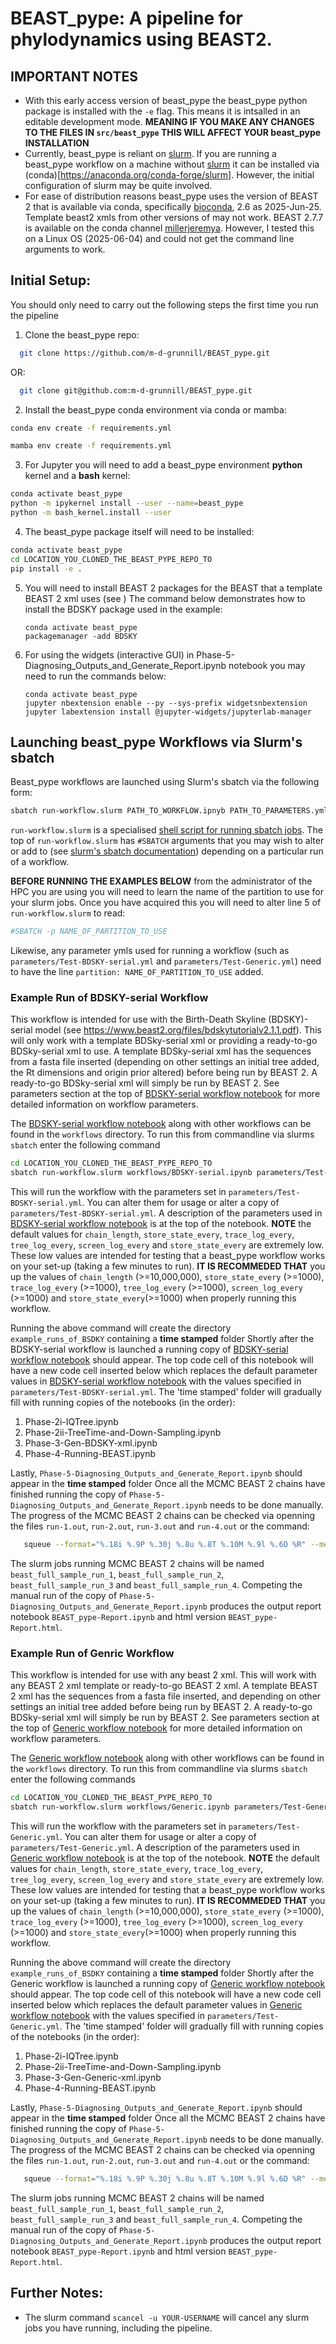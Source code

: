 # BEAST_pype: A pipeline for phylodynamics using BEAST2.

## IMPORTANT NOTES
* With this early access version of beast_pype the beast_pype python package is
  installed with the `-e` flag. This means it is intsalled in an editable development mode.
  **MEANING IF YOU MAKE ANY CHANGES TO THE FILES IN  `src/beast_pype` THIS WILL
  AFFECT YOUR beast_pype INSTALLATION**
* Currently, beast_pype is reliant on [slurm](https://slurm.schedmd.com/overview.html). 
If you are running a beast_pype workflow on a machine without [slurm](https://slurm.schedmd.com/overview.html) it can be installed  via (conda)[https://anaconda.org/conda-forge/slurm]. However, the 
initial configuration of slurm may be quite involved.
* For ease of distribution reasons beast_pype uses the version of BEAST 2 that is available via conda, specifically [bioconda](https://anaconda.org/bioconda/beast2), 2.6 as 2025-Jun-25. Template beast2 xmls from other versions of may not work. BEAST 2.7.7 is available on the conda channel [millerjeremya](https://anaconda.org/millerjeremya/beast2). However, I tested this on a Linux OS (2025-06-04) and could not get the command line arguments to work.

## Initial Setup:
You should only need to carry out the following steps the first time you run the pipeline 
1. Clone the beast_pype repo: 
  ```bash
    git clone https://github.com/m-d-grunnill/BEAST_pype.git
 ```
OR:
  ```bash
    git clone git@github.com:m-d-grunnill/BEAST_pype.git
 ```

2. Install the beast_pype conda environment via conda or mamba:
```bash
conda env create -f requirements.yml
```
```bash
mamba env create -f requirements.yml
```
3. For Jupyter you will need to add a beast_pype environment **python** kernel and a **bash** kernel:
```bash
conda activate beast_pype
python -m ipykernel install --user --name=beast_pype
python -m bash_kernel.install --user
```
4. The beast_pype package itself will need to be installed:
```bash
conda activate beast_pype
cd LOCATION_YOU_CLONED_THE_BEAST_PYPE_REPO_TO
pip install -e .
```
5. You will need to install BEAST 2 packages for the BEAST that a template BEAST 2 xml uses (see )
    The command below demonstrates how to install the BDSKY package used in the example:
    ```
    conda activate beast_pype
    packagemanager -add BDSKY
    ```
6. For using the widgets (interactive GUI) in Phase-5-Diagnosing_Outputs_and_Generate_Report.ipynb notebook you may need to run the commands below:
    ```
    conda activate beast_pype
    jupyter nbextension enable --py --sys-prefix widgetsnbextension
    jupyter labextension install @jupyter-widgets/jupyterlab-manager
    ```


## Launching beast_pype Workflows via Slurm's sbatch 

Beast_pype workflows are launched using Slurm's sbatch via the following form:
```bash
sbatch run-workflow.slurm PATH_TO_WORKFLOW.ipnyb PATH_TO_PARAMETERS.yml
```
`run-workflow.slurm` is a specialised [shell script for running sbatch jobs](https://hpc-uit.readthedocs.io/en/latest/jobs/examples.html). The
top of `run-workflow.slurm` has `#SBATCH` arguments that you may
wish to alter or add to (see  [slurm's sbatch documentation](https://slurm.schedmd.com/sbatch.html)) depending on a particular run of a workflow.

**BEFORE RUNNING THE EXAMPLES BELOW** from the administrator of the HPC you
are using you will need to learn the name of the partition to use for your slurm jobs. 
Once you have acquired this you will need to alter line 5 of `run-workflow.slurm`  to read:
```bash
#SBATCH -p NAME_OF_PARTITION_TO_USE
```
Likewise, any parameter ymls used for running a workflow (such as
`parameters/Test-BDSKY-serial.yml` and `parameters/Test-Generic.yml`) need to 
have the line `partition: NAME_OF_PARTITION_TO_USE` added.

### Example Run of BDSKY-serial Workflow

This workflow is intended for use with the Birth-Death Skyline (BDSKY)-serial model (see https://www.beast2.org/files/bdskytutorialv2.1.1.pdf). This will only work with a template
BDSky-serial xml or providing a ready-to-go BDSky-serial xml to use. A template
BDSky-serial xml has the sequences from a fasta file inserted (depending on other
settings an initial tree added, the Rt dimensions and origin prior altered) before being run by BEAST 2.  A ready-to-go BDSky-serial xml will simply be run by BEAST 2. See parameters section at the top of [BDSKY-serial workflow notebook](workflows/BDSKY-serial.ipynb) for more detailed
information on workflow parameters.  

The [BDSKY-serial workflow notebook](workflows/BDSKY-serial.ipynb) along with other workflows
can be found in the `workflows` directory. To run this from commandline via slurms `sbatch`
enter the following command
```bash
cd LOCATION_YOU_CLONED_THE_BEAST_PYPE_REPO_TO
sbatch run-workflow.slurm workflows/BDSKY-serial.ipynb parameters/Test-BDSKY-serial.yml
```
This will run the workflow with the parameters set in `parameters/Test-BDSKY-serial.yml`. 
You can alter them for usage or alter a copy of `parameters/Test-BDSKY-serial.yml`.
A description of the parameters used in [BDSKY-serial workflow notebook](workflows/BDSKY-serial.ipynb)
is at the top of the notebook. **NOTE** the default values for `chain_length`,
`store_state_every`, `trace_log_every`, `tree_log_every`, `screen_log_every` and `store_state_every` are extremely low. These low values are intended for testing 
that a beast_pype workflow works on your set-up (taking a few minutes to run). **IT 
IS RECOMMEDED THAT** you up the values of `chain_length` (>=10,000,000),
`store_state_every` (>=1000), `trace_log_every` (>=1000), `tree_log_every` (>=1000), `screen_log_every` (>=1000) and `store_state_every`(>=1000) when properly running this workflow. 

Running the above command will create the directory `example_runs_of_BSDKY`
containing a **time stamped** folder Shortly after the BDSKY-serial workflow is launched
a running copy of [BDSKY-serial workflow notebook](workflows/BDSKY-serial.ipynb) should appear.
The top code cell of this notebook will have a new code cell inserted below which replaces the default parameter values
in [BDSKY-serial workflow notebook](workflows/BDSKY-serial.ipynb) with the  values specified in
`parameters/Test-BDSKY-serial.yml`.  The 'time stamped' folder will gradually fill with running
copies of the notebooks (in the order):
1. Phase-2i-IQTree.ipynb
2. Phase-2ii-TreeTime-and-Down-Sampling.ipynb
3. Phase-3-Gen-BDSKY-xml.ipynb
4. Phase-4-Running-BEAST.ipynb

Lastly, `Phase-5-Diagnosing_Outputs_and_Generate_Report.ipynb` should appear in the
**time stamped** folder  Once all the MCMC BEAST 2 chains have finished running the copy of `Phase-5-Diagnosing_Outputs_and_Generate_Report.ipynb` needs to be done manually. 
The progress of the MCMC BEAST 2 chains can be checked via openning the files `run-1.out`,
`run-2.out`, `run-3.out` and `run-4.out` or the command:
```bash
   squeue --format="%.18i %.9P %.30j %.8u %.8T %.10M %.9l %.6D %R" --me
```
The slurm jobs running MCMC BEAST 2 chains will be named `beast_full_sample_run_1`,
`beast_full_sample_run_2`, `beast_full_sample_run_3` and `beast_full_sample_run_4`.
Competing the manual run of the copy of `Phase-5-Diagnosing_Outputs_and_Generate_Report.ipynb`
produces the output report notebook `BEAST_pype-Report.ipynb` and html version `BEAST_pype-Report.html`.

### Example Run of Genric Workflow

This workflow is intended for use with any beast 2 xml. This will work with any 
BEAST 2 xml template or ready-to-go BEAST 2 xml. A template
BEAST 2 xml has the sequences from a fasta file inserted, and depending on other
settings an initial tree added before being run by BEAST 2.  A 
ready-to-go BDSky-serial xml will simply be run by BEAST 2. See parameters section
at the top of [Generic workflow notebook](workflows/Generic.ipynb) for more detailed information on
workflow parameters.  

The [Generic workflow notebook](workflows/Generic.ipynb) along with other workflows
can be found in the `workflows` directory. To run this from commandline via slurms `sbatch`
enter the following commands 
```bash
cd LOCATION_YOU_CLONED_THE_BEAST_PYPE_REPO_TO
sbatch run-workflow.slurm workflows/Generic.ipynb parameters/Test-Generic.yml
```
This will run the workflow with the parameters set in `parameters/Test-Generic.yml`. 
You can alter them for usage or alter a copy of `parameters/Test-Generic.yml`.
A description of the parameters used in [Generic workflow notebook](workflows/Generic.ipynb)
is at the top of the notebook. **NOTE** the default values for `chain_length`,
`store_state_every`, `trace_log_every`, `tree_log_every`, `screen_log_every` and `store_state_every` are extremely low. These low values are intended for testing 
that a beast_pype workflow works on your set-up (taking a few minutes to run). **IT 
IS RECOMMEDED THAT** you up the values of `chain_length` (>=10,000,000),
`store_state_every` (>=1000), `trace_log_every` (>=1000), `tree_log_every` (>=1000), `screen_log_every` (>=1000) and `store_state_every`(>=1000) when properly running this workflow. 

Running the above command will create the directory `example_runs_of_BSDKY`
containing a **time stamped** folder Shortly after the Generic workflow is launched
a running copy of [Generic workflow notebook](workflows/Generic.ipynb) should appear.
The top code cell of this notebook will have a new code cell inserted below which replaces the default parameter values
in [Generic workflow notebook](workflows/Generic.ipynb) with the  values specified in
`parameters/Test-Generic.yml`.  The 'time stamped' folder will gradually fill with running
copies of the notebooks (in the order):
1. Phase-2i-IQTree.ipynb
2. Phase-2ii-TreeTime-and-Down-Sampling.ipynb
3. Phase-3-Gen-Generic-xml.ipynb
4. Phase-4-Running-BEAST.ipynb

Lastly, `Phase-5-Diagnosing_Outputs_and_Generate_Report.ipynb` should appear in the
**time stamped** folder  Once all the MCMC BEAST 2 chains have finished running the copy of `Phase-5-Diagnosing_Outputs_and_Generate_Report.ipynb` needs to be done manually. 
The progress of the MCMC BEAST 2 chains can be checked via openning the files `run-1.out`,
`run-2.out`, `run-3.out` and `run-4.out` or the command:
```bash
   squeue --format="%.18i %.9P %.30j %.8u %.8T %.10M %.9l %.6D %R" --me
```
The slurm jobs running MCMC BEAST 2 chains will be named `beast_full_sample_run_1`,
`beast_full_sample_run_2`, `beast_full_sample_run_3` and `beast_full_sample_run_4`.
Competing the manual run of the copy of `Phase-5-Diagnosing_Outputs_and_Generate_Report.ipynb`
produces the output report notebook `BEAST_pype-Report.ipynb` and html version `BEAST_pype-Report.html`.

## Further Notes: 
* The slurm command `scancel -u YOUR-USERNAME` will cancel any slurm jobs you have 
   running, including the pipeline.
